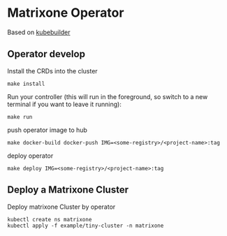 # Matrixone Operator

Based on [kubebuilder](https://book.kubebuilder.io/)

## Operator develop

Install the CRDs into the cluster

```shell
make install
```

Run your controller (this will run in the foreground, so switch to a new terminal if you want to leave it running):

```shell
make run
```

push operator image to hub

```shell
make docker-build docker-push IMG=<some-registry>/<project-name>:tag
```

deploy operator

```shell
make deploy IMG=<some-registry>/<project-name>:tag
```

## Deploy a Matrixone Cluster

Deploy matrixone Cluster by operator

```shell
kubectl create ns matrixone
kubectl apply -f example/tiny-cluster -n matrixone
```
